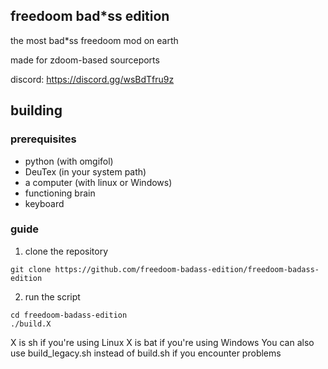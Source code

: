 ## freedoom bad*ss edition

the most bad*ss freedoom mod on earth

made for zdoom-based sourceports

discord: https://discord.gg/wsBdTfru9z

## building

### prerequisites

- python (with omgifol)
- DeuTex (in your system path)
- a computer (with linux or Windows)
- functioning brain
- keyboard

### guide

1. clone the repository

```
git clone https://github.com/freedoom-badass-edition/freedoom-badass-edition
```

2. run the script

```
cd freedoom-badass-edition
./build.X
```
X is sh if you're using Linux
X is bat if you're using Windows
You can also use build_legacy.sh instead of build.sh if you encounter problems

